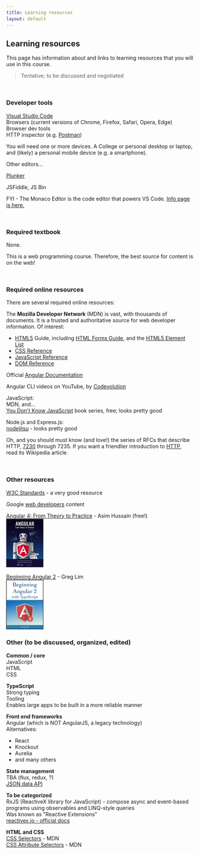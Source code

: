 ```yaml
---
title: Learning resources
layout: default
---
```


## Learning resources

This page has information about and links to learning resources that you will use in this course.

> Tentative; to be discussed and negotiated

<br>

### Developer tools

[Visual Studio Code](https://code.visualstudio.com/)  
Browsers (current versions of Chrome, Firefox, Safari, Opera, Edge)  
Browser dev tools  
HTTP inspector (e.g. [Postman](https://www.getpostman.com/))  

You will need one or more devices. A College or personal desktop or laptop, and (likely) a personal mobile device (e.g. a smartphone).

Other editors...


[Plunker](https://plnkr.co/)

JSFiddle, JS Bin

FYI - The Monaco Editor is the code editor that powers VS Code. [Info page is here.](https://microsoft.github.io/monaco-editor/index.html)  

<br>

### Required textbook

None. 

This is a web programming course. Therefore, the best source for content is on the web!

<br>

### Required online resources

There are several required online resources:

The **Mozilla Developer Network** (MDN) is vast, with thousands of documents. It is a trusted and authoritative source for web developer information. Of interest:

* [HTML5](https://developer.mozilla.org/en-US/docs/Web/Guide/HTML) Guide, including [HTML Forms Guide](https://developer.mozilla.org/en-US/docs/Web/Guide/HTML/Forms), and the [HTML5 Element List](https://developer.mozilla.org/en-US/docs/Web/Guide/HTML/HTML5/HTML5_element_list)
* [CSS Reference](https://developer.mozilla.org/en-US/docs/Web/CSS)
* [JavaScript Reference](https://developer.mozilla.org/en-US/docs/Web/JavaScript)
* [DOM Reference](https://developer.mozilla.org/en-US/docs/DOM)

Official [Angular Documentation](https://angular.io/docs)

Angular CLI videos on YouTube, by [Codevolution](https://www.youtube.com/channel/UC80PWRj_ZU8Zu0HSMNVwKWw/videos)

JavaScript:  
MDN, and...  
[You Don't Know JavaScript](https://github.com/getify/You-Dont-Know-JS) book series, free; looks pretty good

Node.js and Express.js:  
[nodejitsu](https://docs.nodejitsu.com/) - looks pretty good

Oh, and you should must know (and love!) the series of RFCs that describe HTTP, [7230](https://tools.ietf.org/html/rfc7230) through 7235. If you want a friendlier introduction to [HTTP](https://en.wikipedia.org/wiki/Hypertext_Transfer_Protocol), read its Wikipedia article.

<br>

### Other resources

[W3C Standards](https://www.w3.org/standards/) - a very good resource

Google [web developers](https://developers.google.com/web/fundamentals/) content


[Angular 4: From Theory to Practice](https://www.amazon.ca/dp/B01N9S0CZN/ref=docs-os-doi_0) - Asim Hussain (free!)  
![Angular 4](media/book-angular-4-theory-practice.png)  

[Beginning Angular 2](https://www.amazon.com/Beginning-Angular-Typescript-updated-ebook/dp/B01N9ZUHBA/) - Greg Lim  
![Book Beginning Angular 2](media/book-beginning-angular-2.png)

### Other (to be discussed, organized, edited)

**Common / core**  
JavaScript  
HTML  
CSS

**TypeScript**  
Strong typing  
Tooling  
Enables large apps to be built in a more reliable manner  

**Front end frameworks**  
Angular (which is NOT AngularJS, a legacy technology)  
Alternatives:  
* React  
* Knockout  
* Aurelia  
* and many others  

**State management**  
TBA (flux, redux, ?)  
[JSON data API](http://jsonplaceholder.typicode.com)  

**To be categorized**  
RxJS (ReactiveX library for JavaScript) - compose async and event-based programs using observables and LINQ-style queries  
Was known as "Reactive Extensions"  
[reactivex.io - official docs](http://reactivex.io/rxjs/manual/overview.html#introduction)  

**HTML and CSS**  
[CSS Selectors](https://developer.mozilla.org/en-US/docs/Web/CSS/CSS_Selectors) - MDN  
[CSS Attribute Selectors](https://developer.mozilla.org/en-US/docs/Web/CSS/Attribute_selectors) - MDN  
